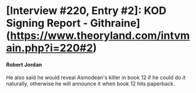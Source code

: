 # [Interview #220, Entry #2]: KOD Signing Report - Githraine](https://www.theoryland.com/intvmain.php?i=220#2)

#### Robert Jordan

He also said he would reveal Asmodean's killer in book 12 if he could do it naturally, otherwise he will announce it when book 12 hits paperback.

